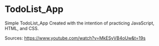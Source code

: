 # TodoList_App

Simple TodoList_App Created with the intention of practicing JavaScript, HTML, and CSS. 

Sources: 
https://www.youtube.com/watch?v=MkESyVB4oUw&t=19s
